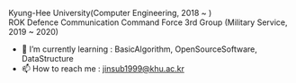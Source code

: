 <!--**jinsub1999/jinsub1999** is a ✨ _special_ ✨ repository because its `README.md` (this file) appears on your GitHub profile.
-->

Kyung-Hee University(Computer Engineering, 2018 ~ ) <br>
ROK Defence Communication Command Force 3rd Group (Military Service, 2019 ~ 2020)

- 🌱 I’m currently learning : BasicAlgorithm, OpenSourceSoftware, DataStructure
- 📫 How to reach me : jinsub1999@khu.ac.kr
